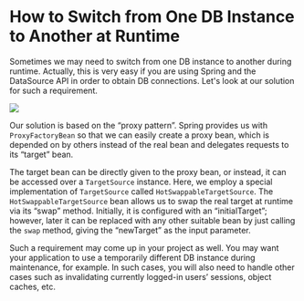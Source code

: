 # How to Switch from One DB Instance to Another at Runtime

Sometimes we may need to switch from one DB instance to another during runtime. Actually, this is very easy if you are 
using Spring and the DataSource API in order to obtain DB connections. Let's look at our solution for such a requirement.

![](http://kenansevindik.com/assets/images/spring_hotswap.png)

Our solution is based on the “proxy pattern”. Spring provides us with `ProxyFactoryBean` so that we can easily create a 
proxy bean, which is depended on by others instead of the real bean and delegates requests to its “target” bean.

The target bean can be directly given to the proxy bean, or instead, it can be accessed over a `TargetSource` instance. 
Here, we employ a special implementation of `TargetSource` called `HotSwappableTargetSource`. The `HotSwappableTargetSource` 
bean allows us to swap the real target at runtime via its “swap” method. Initially, it is configured with an 
“initialTarget”; however, later it can be replaced with any other suitable bean by just calling the `swap` method, giving 
the “newTarget” as the input parameter.

Such a requirement may come up in your project as well. You may want your application to use a temporarily different DB 
instance during maintenance, for example. In such cases, you will also need to handle other cases such as invalidating 
currently logged-in users’ sessions, object caches, etc.
